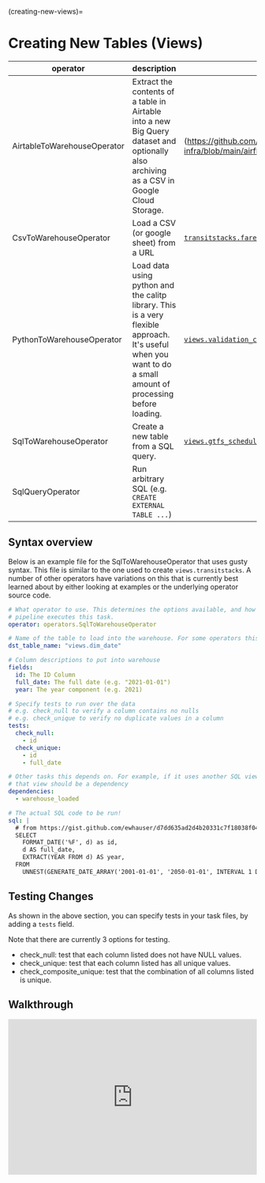 (creating-new-views)=
# Creating New Tables (Views)

| operator | description | example |
| -------- | ----------- | ------- |
| AirtableToWarehouseOperator | Extract the contents of a table in Airtable into a new Big Query dataset and optionally also archiving as a CSV in Google Cloud Storage. | (https://github.com/cal-itp/data-infra/blob/main/airflow/dags/sandbox/op_airtable_to_warehouse.yml) |
| CsvToWarehouseOperator  | Load a CSV (or google sheet) from a URL | [`transitstacks.fares`](https://github.com/cal-itp/data-infra/blob/main/airflow/dags/transitstacks_loader/fares.yml) |
| PythonToWarehouseOperator | Load data using python and the calitp library. This is a very flexible approach. It's useful when you want to do a small amount of processing before loading. | [`views.validation_code_descriptions`](https://github.com/cal-itp/data-infra/blob/main/airflow/dags/gtfs_views/validation_code_descriptions.py) |
| SqlToWarehouseOperator | Create a new table from a SQL query. | [`views.gtfs_schedule_fact_daily_stops`](https://github.com/cal-itp/data-infra/blob/main/airflow/dags/gtfs_views/gtfs_schedule_fact_daily_stops.sql) |
| SqlQueryOperator | Run arbitrary SQL (e.g. `CREATE EXTERNAL TABLE ...`) | |

## Syntax overview

Below is an example file for the SqlToWarehouseOperator that uses gusty syntax. This file is similar to the one used to create `views.transitstacks`. A number of other operators have variations on this that is currently best learned about by either looking at examples or the underlying operator source code.

```yaml
# What operator to use. This determines the options available, and how the
# pipeline executes this task.
operator: operators.SqlToWarehouseOperator

# Name of the table to load into the warehouse. For some operators this might be `table_name`.
dst_table_name: "views.dim_date"

# Column descriptions to put into warehouse
fields:
  id: The ID Column
  full_date: The full date (e.g. "2021-01-01")
  year: The year component (e.g. 2021)

# Specify tests to run over the data
# e.g. check_null to verify a column contains no nulls
# e.g. check_unique to verify no duplicate values in a column
tests:
  check_null:
    - id
  check_unique:
    - id
    - full_date

# Other tasks this depends on. For example, if it uses another SQL view, then
# that view should be a dependency
dependencies:
  - warehouse_loaded

# The actual SQL code to be run!
sql: |
  # from https://gist.github.com/ewhauser/d7dd635ad2d4b20331c7f18038f04817
  SELECT
    FORMAT_DATE('%F', d) as id,
    d AS full_date,
    EXTRACT(YEAR FROM d) AS year,
  FROM
    UNNEST(GENERATE_DATE_ARRAY('2001-01-01', '2050-01-01', INTERVAL 1 DAY)) d
```

## Testing Changes

As shown in the above section, you can specify tests in your task files, by adding a `tests` field.

Note that there are currently 3 options for testing.

* check_null: test that each column listed does not have NULL values.
* check_unique: test that each column listed has all unique values.
* check_composite_unique: test that the combination of all columns listed is unique.

## Walkthrough

<div style="position: relative; padding-bottom: 62.5%; height: 0;"><iframe src="https://www.loom.com/embed/8873e9e3d01746e280e575898795d49f" frameborder="0" webkitallowfullscreen mozallowfullscreen allowfullscreen style="position: absolute; top: 0; left: 0; width: 100%; height: 100%;"></iframe></div>
